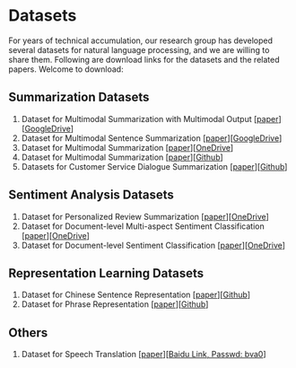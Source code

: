 # Datasets 

For years of technical accumulation, our research group has developed several datasets for natural language processing, and we are willing to share them. Following are download links for the datasets and the related papers. Welcome to download:

## Summarization Datasets 
1. Dataset for Multimodal Summarization with Multimodal Output [[paper](http://www.nlpr.ia.ac.cn/cip/ZongPublications/2018/2018-JunnanZhu-emnlp.pdf)] [[GoogleDrive](https://drive.google.com/drive/folders/1Wdq0I01SR84KfVjTum71fI8IceEybP-V)]
2. Dataset for Multimodal Sentence Summarization [[paper](http://www.nlpr.ia.ac.cn/cip/ZongPublications/2018/2018HaoranLiIJCAI.pdf)][[GoogleDrive](https://drive.google.com/file/d/14LoM5-6h1eFa9-NAPuAJnAIyNXF8xNpu/view)]
3. Dataset for Multimodal Summarization [[paper](http://www.nlpr.ia.ac.cn/cip/ZongPublications/2017/LihaoranEmnlp.pdf)][[OneDrive](https://1drv.ms/u/s!AnqqbD908pMDaCFU9QMRAi4Yf9k)]
4. Dataset for Multimodal Summarization [[paper](http://www.nlpr.ia.ac.cn/cip/ZongPublications/2019/2019-zhujunnan-emnlp.pdf)][[Github](https://github.com/ZNLP/NCLS-Corpora)]
5. Datasets for Customer Service Dialogue Summarization [[paper](http://www.nlpr.ia.ac.cn/cip/ZongPublications/2021/2021linhaitao-emnlp.pdf)][[Github](https://github.com/xiaolinAndy/CSDS)]

## Sentiment Analysis Datasets
1. Dataset for Personalized Review Summarization [[paper](http://www.nlpr.ia.ac.cn/cip/ZongPublications/2019/2019-lIJunjie-AAAI.pdf)][[OneDrive](https://nbccadminedupl-my.sharepoint.com/:f:/g/personal/junnanzhu_x2_tn/Ei1tiEEhAYZEuvI00YJWXSUBuqwBesSM8muQ1AT7ZQtsqw?e=2v87Qf)]
2. Dataset for Document-level Multi-aspect Sentiment Classification [[paper](http://www.nlpr.ia.ac.cn/cip/ZongPublications/2018/2018LijunjieColingC18-1079.pdf)][[OneDrive](https://nbccadminedupl-my.sharepoint.com/:f:/g/personal/junnanzhu_x2_tn/EpBkWsDBlnVJh8ciMaeh6ZEBJtbX21AWxI19SB-hsMZh-Q?e=5YDnXj)]
3. Dataset for Document-level Sentiment Classification [[paper](http://www.nlpr.ia.ac.cn/cip/ZongPublications/2018/2018-JunjieLi-tallip.pdf)][[OneDrive](https://nbccadminedupl-my.sharepoint.com/:f:/g/personal/junnanzhu_x2_tn/EvEkR7oYvQVPvCkNAqYQW6QBkpsu0PkQrfpwizUUL2eIOA?e=1ThZ7i)]

## Representation Learning Datasets
1. Dataset for Chinese Sentence Representation [[paper](http://www.nlpr.ia.ac.cn/cip/ZongPublications/2017/wangshaonanEMNL.pdf)][[Github](https://github.com/ZNLP/Chinese-sentence-representation)]
2. Dataset for Phrase Representation [[paper](http://www.nlpr.ia.ac.cn/cip/ZongPublications/2017/a16-wang.pdf)][[Github](https://github.com/ZNLP/Phrase-representation)]

## Others
1. Dataset for Speech Translation [[paper](http://www.nlpr.ia.ac.cn/cip/ZongPublications/2019/2019-liuyuchen-interspeech.pdf)][[Baidu Link, Passwd: bva0](https://pan.baidu.com/s/18L-59wgeS96WkObISrytQQ)]

